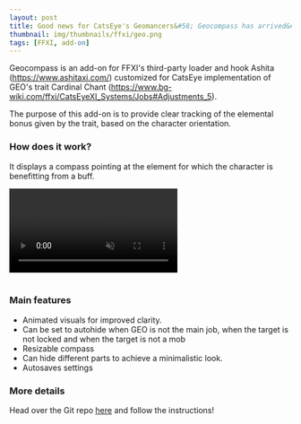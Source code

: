 ```yaml
---
layout: post
title: Good news for CatsEye's Geomancers&#58; Geocompass has arrived&#33;
thumbnail: img/thumbnails/ffxi/geo.png
tags: [FFXI, add-on]
---
```



Geocompass is an add-on for FFXI's third-party loader and hook Ashita (<a href="https://www.ashitaxi.com/" target="_blank">https://www.ashitaxi.com/</a>) customized for CatsEye implementation of GEO's trait Cardinal Chant (<a href="https://www.bg-wiki.com/ffxi/CatsEyeXI_Systems/Jobs#Adjustments_5" target="_blank">https://www.bg-wiki.com/ffxi/CatsEyeXI_Systems/Jobs#Adjustments_5</a>).

The purpose of this add-on is to provide clear tracking of the elemental bonus given by the trait, based on the character orientation.
<br>  

### How does it work?
It displays a compass pointing at the element for which the character is benefitting from a buff.

<div class="custom-image-container-centered">
	<video style="max-height: 300px;" disablePictureInPicture muted autoplay loop>
		<source src="/ElfyLab/img/posts/gecompassdemo-noaudio.mp4" type="video/mp4">
	</video>
</div>
<br>

### Main features
<ul>
  <li>Animated visuals for improved clarity.</li>
  <li>Can be set to autohide when GEO is not the main job, when the target is not locked and when the target is not a mob</li>
  <li>Resizable compass</li>
  <li>Can hide different parts to achieve a minimalistic look.</li>
  <li>Autosaves settings</li>
</ul>



### More details
Head over the Git repo <a href="https://github.com/ariel-logos/Geocompass/" target="_blank">here</a> and follow the instructions!